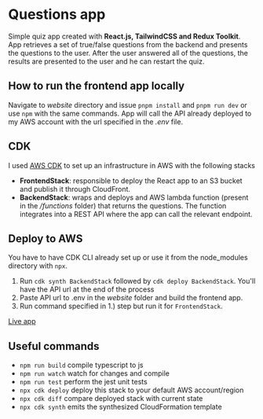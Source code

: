 # Questions app

Simple quiz app created with **React.js, TailwindCSS and Redux Toolkit**. App retrieves a set of true/false questions from the backend and presents the questions to the user. After the user answered all of the questions, the results are presented to the user and he can restart the quiz.

## How to run the frontend app locally

Navigate to _website_ directory and issue `pnpm install` and `pnpm run dev` or use `npm` with the same commands. App will call the API already deployed to my AWS account with the url specified in the _.env_ file.

## CDK

I used [AWS CDK](https://docs.aws.amazon.com/cdk/) to set up an infrastructure in AWS with the following stacks

- **FrontendStack**: responsible to deploy the React app to an S3 bucket and publish it through CloudFront.
- **BackendStack**: wraps and deploys and AWS lambda function (present in the _/functions_ folder) that returns the questions. The function integrates into a REST API where the app can call the relevant endpoint.

## Deploy to AWS

You have to have CDK CLI already set up or use it from the node_modules directory with `npx`.

1. Run `cdk synth BackendStack` followed by `cdk deploy BackendStack`. You'll have the API url at the end of the process
2. Paste API url to .env in the _website_ folder and build the frontend app.
3. Run command specified in 1.) step but run it for `FrontendStack`.

[Live app](https://d1m5vv6abjrirk.cloudfront.net/)

## Useful commands

- `npm run build` compile typescript to js
- `npm run watch` watch for changes and compile
- `npm run test` perform the jest unit tests
- `npx cdk deploy` deploy this stack to your default AWS account/region
- `npx cdk diff` compare deployed stack with current state
- `npx cdk synth` emits the synthesized CloudFormation template
